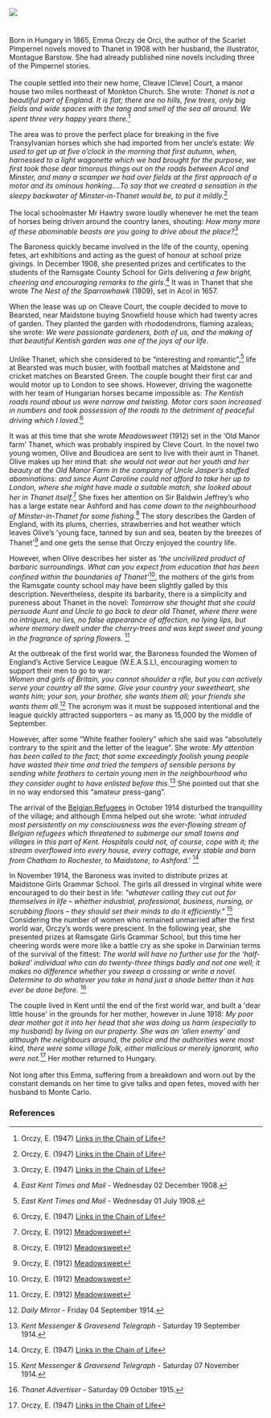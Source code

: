 <a href="https://dev.visual-essays.app"><img src="https://dev-visual-essays.netlify.app/images/ve-button.png"></a>

<param ve-config title="Baroness Emmuska Orczy (1865-1947)" author="Michelle Crowther" layout="vtl" banner="/images/banners/20c.jpg">

<param ve-entity eid="Q590422" aliases="Isle of Thanet">
<param ve-entity eid="Q1917280" aliases="Monkton">
<param ve-entity eid="Q2404354" aliases="Acol">
<param ve-entity eid="Q9033431" aliases="Minster">
<param ve-entity eid="Q736439" aliases="Ramsgate">
<param ve-entity eid="Q213180" aliases="Maidstone">
<param ve-entity eid="Q725261" aiases="Ashford">
<param ve-entity eid="Q2065577" aliases="Bearsted">

#

Born in Hungary in 1865, Emma Orczy de Orci, the author of the Scarlet Pimpernel novels moved to Thanet in 1908 with her husband, the illustrator, Montague Barstow. She had already published nine novels including three of the Pimpernel stories. 
<br><br>
The couple settled into their new home, Cleave [Cleve] Court, a manor house two miles northeast of Monkton Church. She wrote: _Thanet is not a beautiful part of England. It is flat; there are no hills, few trees, only big fields and wide spaces with the tang and smell of the sea all around. We spent three very happy years there._[^ref1]   
<param ve-image url="https://upload.wikimedia.org/wikipedia/commons/8/81/Baroness_Emma_Orczy_%28Bassano%29.jpg"  label="Baroness Emma Orczy" attribution="Bassano Ltd, Public domain, via Wikimedia Commons">

The area was to prove the perfect place for breaking in the five Transylvanian horses which she had imported from her uncle’s estate: _We used to get up at five o’clock in the morning that first autumn, when, harnessed to a light wagonette which we had brought for the purpose, we first took those dear timorous things out on the roads between Acol and Minster, and many a scamper we had over fields at the first approach of a motor and its ominous honking….To say that we created a sensation in the sleepy backwater of Minster-in-Thanet would be, to put it mildly._[^ref2]   
<br>
The local schoolmaster Mr Hawtry swore loudly whenever he met the team of horses being driven around the country lanes, shouting: _How many more of these abominable beasts are you going to drive about the place?_[^ref3]   
<param ve-image url="https://upload.wikimedia.org/wikipedia/commons/6/66/Minster-in-Thanet%2C_Kent_02.jpg" label="Minster in Thanet, Kent" attribution="Simon Burchell, CC BY-SA 4.0, via Wikimedia Commons">

The Baroness quickly became involved in the life of the county, opening fetes, art exhibitions and acting as the guest of honour at school prize givings. In December 1908, she presented prizes and certificates to the students of the Ramsgate County School for Girls delivering _a few bright, cheering and encouraging remarks to the girls._[^ref4]
It was in Thanet that she wrote _The Nest of the Sparrowhawk_ (1809), set in Acol in 1657.    
<param ve-image url="https://stor.artstor.org/stor/7d4c5d4c-62c0-40e9-a900-3b7400521033" label="Ramsgate Commemorative Map 1884-1934">

When the lease was up on Cleave Court, the couple decided to move to Bearsted, near Maidstone buying Snowfield house which had twenty acres of garden. They planted the garden with rhododendrons, flaming azaleas; she wrote: _We were passionate gardeners, both of us, and the making of that beautiful Kentish garden was one of the joys of our life._ 
<br><br>
Unlike Thanet, which she considered to be “interesting and romantic”,[^ref5]  life at Bearsted was much busier, with football matches at Maidstone and cricket matches on Bearsted Green. The couple bought their first car and would motor up to London to see shows.  However, driving the wagonette with her team of Hungarian horses became impossible as:  _The Kentish roads round about us were narrow and twisting. Motor cars soon increased in numbers and took possession of the roads to the detriment of peaceful driving which I loved._[^ref6]
<param ve-image url="https://upload.wikimedia.org/wikipedia/commons/3/3f/Looking_over_Bearsted_Pond_towards_Bearsted_Green_-_geograph.org.uk_-_245781.jpg" label="Bearsted Pond towards Bearsted Green" attribution="Philip Frith / Looking over Bearsted Pond towards Bearsted Green">

It was at this time that she wrote _Meadowsweet_ (1912) set in the ‘Old Manor farm’ Thanet, which was probably inspired by Cleve Court. 
In the novel two young women, Olive and Boudicea are sent to live with their aunt in Thanet. Olive makes up her mind that: _she would not wear out her youth and her beauty at the Old Manor Farm in the company of Uncle Jasper’s stuffed abominations: and since Aunt Caroline could not afford to take her up to London, where she might have made a suitable match, she looked about her in Thanet itself._[^ref7]  She fixes her attention on Sir Baldwin Jeffrey’s who has a large estate near Ashford and has _come down to the neighbourhood of Minster-in-Thanet for some fishing._[^ref8] The story describes the Garden of England, with its plums, cherries, strawberries and hot weather which leaves Olive’s 'young face, tanned by sun and sea, beaten by the breezes of Thanet'[^ref9] and one gets the sense that Orczy enjoyed the country life.   
<param ve-image url="https://upload.wikimedia.org/wikipedia/commons/f/fe/The_Church_of_St._Mary_Magdelene%2C_Monkton%2C_Kent_-_geograph.org.uk_-_493855.jpg" label="Church of St Mary Magdelene, Monkton, Kent" attribution="david mills, CC BY-SA 2.0, via Wikimedia Commons">

However, when Olive describes her sister as _'the uncivilized product of barbaric surroundings. What can you expect from education that has been confined within the boundaries of Thanet'_[^ref10], the mothers of the girls from the Ramsgate county school may have been slightly galled by this description. Nevertheless, despite its barbarity, there is a simplicity and pureness about Thanet in the novel: _Tomorrow she thought that she could persuade Aunt and Uncle to go back to dear old Thanet, where there were no intrigues, no lies, no false appearance of affection, no lying lips, but where memory dwelt under the cherry-trees and was kept sweet and young in the fragrance of spring flowers._ [^ref11]
<param ve-image url="https://upload.wikimedia.org/wikipedia/commons/9/9d/Cherry_Blossom_-_geograph.org.uk_-_418920.jpg" label="Cherry Blossom" attribution="Colin Smith / Cherry Blossom">

At the outbreak of the first world war, the Baroness founded the Women of England’s Active Service League (W.E.A.S.L), encouraging women to support their men to go to war:   
_Women and girls of Britain, you cannot shoulder a rifle, but you can actively serve your country all the same. Give your country your sweetheart, she wants him; your son, your brother, she wants them all; your friends she wants them all._[^ref12]
The acronym was it must be supposed intentional and the league quickly attracted supporters – as many as 15,000 by the middle of September. 
<param ve-image url="https://upload.wikimedia.org/wikipedia/commons/e/e4/7_Collection_Eybl_Great_Britain_-_E._Kealey_-_Women_of_Britain_say_%E2%80%93_GO.jpg" label="Women of Britain say 'Go!', 1915" attribution="Eybl, Plakatmuseum Wien/Wikimedia Commons">

However, after some “White feather foolery” which she said was “absolutely contrary to the spirit and the letter of the league”. She wrote: _My attention has been called to the fact; that some exceedingly foolish young people have wasted their time and tried the tempers of sensible persons by sending white feathers to certain young men in the neighbourhood who they consider ought to have enlisted before this._[^ref13] She pointed out that she in no way endorsed this “amateur press-gang”. 
<param ve-image url="images/feather-1228678_1920.jpg" label="White Feather"  atribution="Image by Myriams-Fotos from Pixabay">

The arrival of the [Belgian Refugees](/20c-belgian-refugees/) in October 1914 disturbed the tranquillity of the village; and although Emma helped out she wrote: _'what intruded most persistently on my consciousness was the ever-flowing stream of Belgian refugees which threatened to submerge our small towns and villages in this part of Kent. Hospitals could not, of course, cope with it; the stream overflowed into every house, every cottage, every stable and barn from Chatham to Rochester, to Maidstone, to Ashford.'_ [^ref14] 
<param ve-image url="images/arrivalofbelgiansFMuseum.jpg" label="Belgian Refugees" attribution="Folkestone Museum">

In November 1914, the Baroness was invited to distribute prizes at Maidstone Girls Grammar School. The girls all dressed in virginal white were encouraged to do their best in life: _"whatever calling they cut out for themselves in life – whether industrial, professional, business, nursing, or scrubbing floors – they should set their minds to do it efficiently."_ [^ref15] Considering the number of women who remained unmarried after the first world war, Orczy’s words were prescient. In the following year, she presented prizes at Ramsgate Girls Grammar School, but this time her cheering words were more like a battle cry as she spoke in Darwinian terms of the survival of the fittest: _The world will have no further use for the ‘half-baked’ individual who can do twenty-three things badly and not one well; it makes no difference whether you sweep a crossing or write a novel. Determine to do whatever you take in hand just a shade better than it has ever be done before._ [^ref16] 
<param ve-image url="https://stor.artstor.org/stor/3e492cf1-989d-4c1d-9cda-e61b89ed1677" label="Maidstone Grammar School for Girls at Albion Place" attribution="By kind permission of Maidstone Grammar School for Girls">

The couple lived in Kent until the end of the first world war, and built a 'dear little house' in the grounds for her mother, however in June 1918: _My poor dear mother got it into her head that she was doing us harm (especially to my husband) by living on our property. She was an ‘alien enemy’ and although the neighbours around, the police and the authorities were most kind, there were some village folk, either malicious or merely ignorant, who were not._[^ref17]  Her mother returned to Hungary. 
<br><br>
Not long after this Emma, suffering from a breakdown and worn out by the constant demands on her time to give talks and open fetes, moved with her husband to Monte Carlo. 
<param ve-image url="https://upload.wikimedia.org/wikipedia/commons/0/05/Ca._1914_World_War_I_propaganda%2C_pictorial_map_of_the_British_Isles.jpg" label="World War One Propaganda" attribution="Unknown authorUnknown author, Public domain, via Wikimedia Commons">

### References

[^ref1]: Orczy, E. (1947) [Links in the Chain of Life](http://gutenberg.net.au/ebooks20/2000341h.html)   
[^ref2]: Orczy, E. (1947) [Links in the Chain of Life](http://gutenberg.net.au/ebooks20/2000341h.html)   
[^ref3]: Orczy, E. (1947) [Links in the Chain of Life](http://gutenberg.net.au/ebooks20/2000341h.html)   
[^ref4]: _East Kent Times and Mail_ - Wednesday 02 December 1908.   
[^ref5]: _East Kent Times and Mail_ - Wednesday 01 July 1908.   
[^ref6]: Orczy, E. (1947) [Links in the Chain of Life](http://gutenberg.net.au/ebooks20/2000341h.html)   
[^ref7]: Orczy, E. (1912) [Meadowsweet](https://archive.org/details/meadowsweet00orcziala?ref=ol&view=theater)   
[^ref8]: Orczy, E. (1912) [Meadowsweet](https://archive.org/details/meadowsweet00orcziala?ref=ol&view=theater)   
[^ref9]: Orczy, E. (1912) [Meadowsweet](https://archive.org/details/meadowsweet00orcziala?ref=ol&view=theater)   
[^ref10]: Orczy, E. (1912) [Meadowsweet](https://archive.org/details/meadowsweet00orcziala?ref=ol&view=theater)   
[^ref11]: Orczy, E. (1912) [Meadowsweet](https://archive.org/details/meadowsweet00orcziala?ref=ol&view=theater)   
[^ref12]: _Daily Mirror_ - Friday 04 September 1914.   
[^ref13]: _Kent Messenger & Gravesend Telegraph_ - Saturday 19 September 1914.   
[^ref14]: Orczy, E. (1947) [Links in the Chain of Life](http://gutenberg.net.au/ebooks20/2000341h.html)   
[^ref15]: _Kent Messenger & Gravesend Telegraph_ - Saturday 07 November 1914.      
[^ref16]: _Thanet Advertiser_ - Saturday 09 October 1915.   
[^ref17]: Orczy, E. (1947) [Links in the Chain of Life](http://gutenberg.net.au/ebooks20/2000341h.html)   

